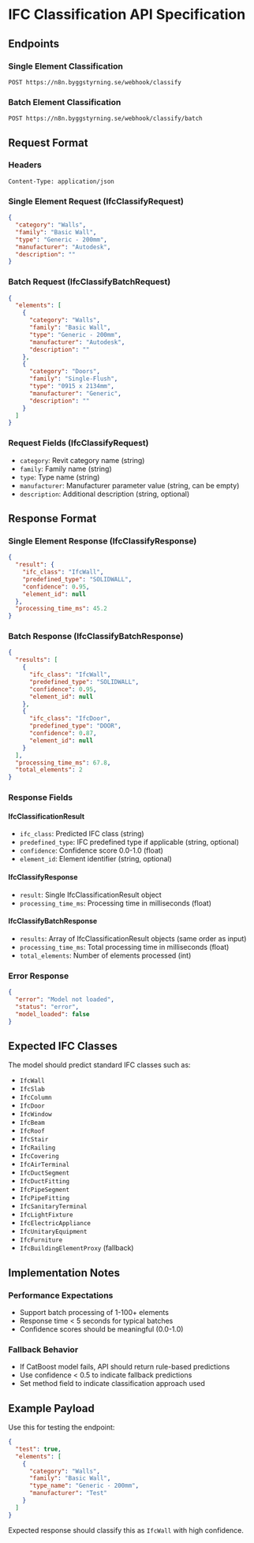 # IFC Classification API Specification

## Endpoints

### Single Element Classification
```
POST https://n8n.byggstyrning.se/webhook/classify
```

### Batch Element Classification  
```
POST https://n8n.byggstyrning.se/webhook/classify/batch
```

## Request Format

### Headers
```
Content-Type: application/json
```

### Single Element Request (IfcClassifyRequest)
```json
{
  "category": "Walls",
  "family": "Basic Wall", 
  "type": "Generic - 200mm",
  "manufacturer": "Autodesk",
  "description": ""
}
```

### Batch Request (IfcClassifyBatchRequest)
```json
{
  "elements": [
    {
      "category": "Walls",
      "family": "Basic Wall", 
      "type": "Generic - 200mm",
      "manufacturer": "Autodesk",
      "description": ""
    },
    {
      "category": "Doors",
      "family": "Single-Flush",
      "type": "0915 x 2134mm",
      "manufacturer": "Generic",
      "description": ""
    }
  ]
}
```

### Request Fields (IfcClassifyRequest)
- `category`: Revit category name (string)
- `family`: Family name (string)
- `type`: Type name (string) 
- `manufacturer`: Manufacturer parameter value (string, can be empty)
- `description`: Additional description (string, optional)

## Response Format

### Single Element Response (IfcClassifyResponse)
```json
{
  "result": {
    "ifc_class": "IfcWall",
    "predefined_type": "SOLIDWALL",
    "confidence": 0.95,
    "element_id": null
  },
  "processing_time_ms": 45.2
}
```

### Batch Response (IfcClassifyBatchResponse)
```json
{
  "results": [
    {
      "ifc_class": "IfcWall",
      "predefined_type": "SOLIDWALL", 
      "confidence": 0.95,
      "element_id": null
    },
    {
      "ifc_class": "IfcDoor",
      "predefined_type": "DOOR",
      "confidence": 0.87,
      "element_id": null
    }
  ],
  "processing_time_ms": 67.8,
  "total_elements": 2
}
```

### Response Fields

#### IfcClassificationResult
- `ifc_class`: Predicted IFC class (string)
- `predefined_type`: IFC predefined type if applicable (string, optional)
- `confidence`: Confidence score 0.0-1.0 (float)
- `element_id`: Element identifier (string, optional)

#### IfcClassifyResponse
- `result`: Single IfcClassificationResult object
- `processing_time_ms`: Processing time in milliseconds (float)

#### IfcClassifyBatchResponse  
- `results`: Array of IfcClassificationResult objects (same order as input)
- `processing_time_ms`: Total processing time in milliseconds (float)
- `total_elements`: Number of elements processed (int)

### Error Response
```json
{
  "error": "Model not loaded",
  "status": "error",
  "model_loaded": false
}
```

## Expected IFC Classes

The model should predict standard IFC classes such as:
- `IfcWall`
- `IfcSlab` 
- `IfcColumn`
- `IfcDoor`
- `IfcWindow`
- `IfcBeam`
- `IfcRoof`
- `IfcStair`
- `IfcRailing`
- `IfcCovering`
- `IfcAirTerminal`
- `IfcDuctSegment`
- `IfcDuctFitting`
- `IfcPipeSegment` 
- `IfcPipeFitting`
- `IfcSanitaryTerminal`
- `IfcLightFixture`
- `IfcElectricAppliance`
- `IfcUnitaryEquipment`
- `IfcFurniture`
- `IfcBuildingElementProxy` (fallback)

## Implementation Notes

### Performance Expectations
- Support batch processing of 1-100+ elements
- Response time < 5 seconds for typical batches
- Confidence scores should be meaningful (0.0-1.0)

### Fallback Behavior
- If CatBoost model fails, API should return rule-based predictions
- Use confidence < 0.5 to indicate fallback predictions
- Set method field to indicate classification approach used

## Example Payload

Use this for testing the endpoint:

```json
{
  "test": true,
  "elements": [
    {
      "category": "Walls",
      "family": "Basic Wall",
      "type_name": "Generic - 200mm", 
      "manufacturer": "Test"
    }
  ]
}
```

Expected response should classify this as `IfcWall` with high confidence. 